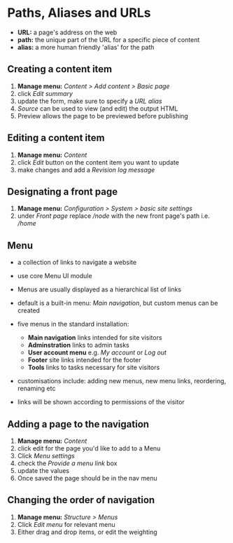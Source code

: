 # Paths, Aliases and URLs

- **URL:** a page's address on the web
- **path:** the unique part of the URL for a specific piece of content
- **alias:** a more human friendly 'alias' for the path

## Creating a content item

1. **Manage menu:** *Content > Add content > Basic page*
2. click *Edit summary*
3. update the form, make sure to specify a *URL alias*
4. *Source* can be used to view (and edit) the output HTML
5. Preview allows the page to be previewed before publishing

## Editing a content item

1. **Manage menu:** *Content*
2. click *Edit* button on the content item you want to update
3. make changes and add a *Revision log message*

## Designating a front page

1. **Manage menu:** *Configuration > System > basic site settings*
2. under *Front page* replace */node* with the new front page's path i.e. */home* 

## Menu

- a collection of links to navigate a website
- use core Menu UI module
- Menus are usually displayed as a hierarchical list of links
- default is a built-in menu: *Main navigation*, but custom menus can be created
- five menus in the standard installation:
  - **Main navigation** links intended for site visitors
  - **Adminstration** links to admin tasks
  - **User account menu** e.g. *My account* or *Log out*
  - **Footer** site links intended for the footer
  - **Tools** links to tasks necessary for site visitors

- customisations include: adding new menus, new menu links, reordering, renaming etc
- links will be shown according to permissions of the visitor

## Adding a page to the navigation

1. **Manage menu:** *Content*
2. click edit for the page you'd like to add to a Menu
3. Click *Menu settings*
4. check the *Provide a menu link* box
5. update the values
6. Once saved the page should be in the nav menu

## Changing the order of navigation

1. **Manage menu:** *Structure > Menus*
2. Click *Edit menu* for relevant menu
3. Either drag and drop items, or edit the weighting
